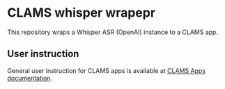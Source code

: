 # CLAMS whisper wrapepr

This repository wraps a Whisper ASR (OpenAI) instance to a CLAMS app. 

## User instruction

General user instruction for CLAMS apps is available at [CLAMS Apps documentation](https://apps.clams.ai/clamsapp/).


